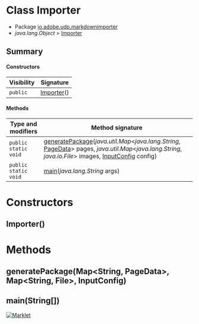 # Class Importer

* Package [io.adobe.udp.markdownimporter](README.html)
* *java.lang.Object* > [Importer](Importer.html)




## Summary
#### Constructors
| Visibility | Signature |
| --- | --- |
| `public` | [Importer](#importer)() |

#### Methods
| Type and modifiers | Method signature |
| --- | --- |
| `public static` `void` | [generatePackage](#generatepackagemap-map-inputconfig)(*java.util.Map*<*java.lang.String*, [PageData](PageData.html)> pages, *java.util.Map*<*java.lang.String*, *java.io.File*> images, [InputConfig](InputConfig.html) config) |
| `public static` `void` | [main](#mainstring)(*java.lang.String* args) |



# Constructors
## Importer()





# Methods
## generatePackage(Map<String, PageData>, Map<String, File>, InputConfig)




## main(String[])





[![Marklet](https://img.shields.io/badge/Generated%20by-Marklet-green.svg)](https://github.com/Faylixe/marklet)